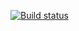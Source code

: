 [![Build status](https://ci.appveyor.com/api/projects/status/ie7nsfv1drj3uuv2?svg=true)](https://ci.appveyor.com/project/IrinaOre/hw-ahj5)
